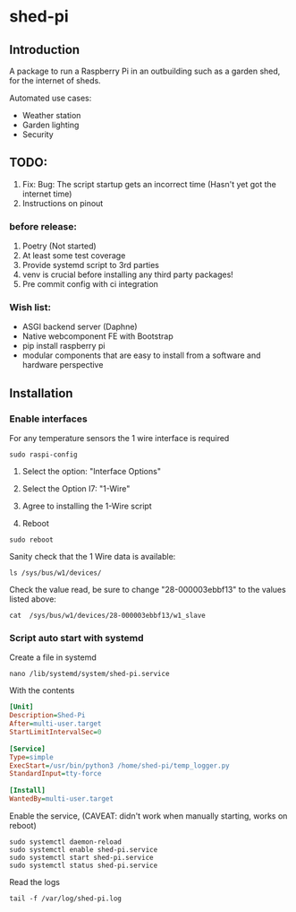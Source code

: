 # shed-pi

## Introduction

A package to run a Raspberry Pi in an outbuilding such as a garden shed, for the internet of sheds. 

Automated use cases:
- Weather station
- Garden lighting
- Security

## TODO:
1. Fix: Bug: The script startup gets an incorrect time (Hasn't yet got the internet time)
2. Instructions on pinout 

### before release:
1. Poetry (Not started)
2. At least some test coverage
3. Provide systemd script to 3rd parties
4. venv is crucial before installing any third party packages!
5. Pre commit config with ci integration

### Wish list:
- ASGI backend server (Daphne)
- Native webcomponent FE with Bootstrap
- pip install raspberry pi
- modular components that are easy to install from a software and hardware perspective 

## Installation

### Enable interfaces

For any temperature sensors the 1 wire interface is required

```shell
sudo raspi-config
```

1. Select the option: "Interface Options"

2. Select the Option I7: "1-Wire"

3. Agree to installing the 1-Wire script

4. Reboot
```shell
sudo reboot
```

Sanity check that the 1 Wire data is available: 

```shell
ls /sys/bus/w1/devices/
```

Check the value read, be sure to change "28-000003ebbf13" to the values listed above:
```shell
cat  /sys/bus/w1/devices/28-000003ebbf13/w1_slave
```

### Script auto start with systemd

Create a file in systemd 

```shell
nano /lib/systemd/system/shed-pi.service
````

With the contents 

```ini
[Unit]
Description=Shed-Pi
After=multi-user.target
StartLimitIntervalSec=0
 
[Service]
Type=simple
ExecStart=/usr/bin/python3 /home/shed-pi/temp_logger.py
StandardInput=tty-force
 
[Install]
WantedBy=multi-user.target
```

Enable the service, (CAVEAT: didn't work when manually starting, works on reboot) 
```shell
sudo systemctl daemon-reload
sudo systemctl enable shed-pi.service
sudo systemctl start shed-pi.service
sudo systemctl status shed-pi.service
```

Read the logs
```shell
tail -f /var/log/shed-pi.log
```


